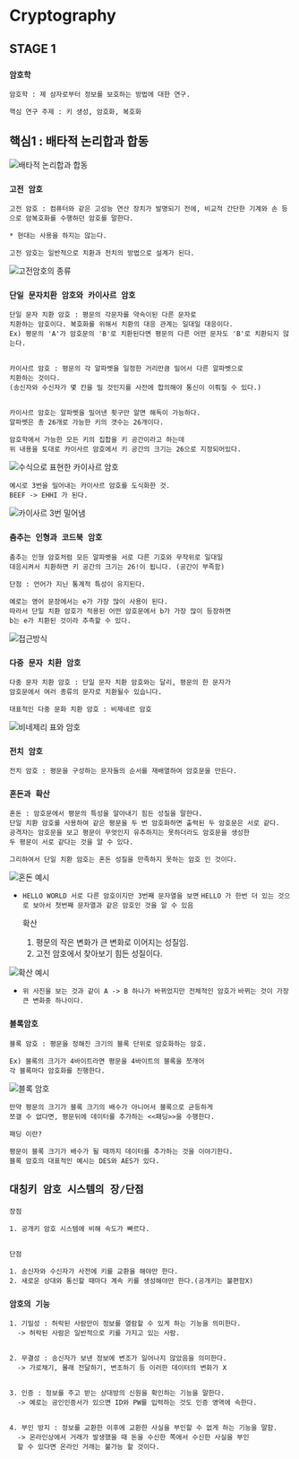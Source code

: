 # Cryptography

## STAGE 1  

### `암호학`

    암호학 : 제 삼자로부터 정보를 보호하는 방법에 대한 연구.
    
    핵심 연구 주제 : 키 생성, 암호화, 복호화 


## 핵심1 : 배타적 논리합과 합동

![배타적 논리합과 합동](https://cdn.discordapp.com/attachments/956190154454876183/1021313881341186099/cf46ed2979e659ac.PNG)


### `고전 암호`

    고전 암호 : 컴퓨터와 같은 고성능 연산 장치가 발명되기 전에, 비교적 간단한 기계와 손 등으로 암복호화를 수행하던 암호를 말한다.

    * 현대는 사용을 하지는 않는다.

    고전 암호는 일반적으로 치환과 전치의 방법으로 설계가 된다.


![고전암호의 종류](https://cdn.discordapp.com/attachments/956190154454876183/1021315127464689704/unknown.png)

### `단일 문자치환 암호와 카이사르 암호`


    단일 문자 치환 암호 : 평문의 각문자를 약속이된 다른 문자로
    치환하는 암호이다. 복호화를 위해서 치환의 대응 관계는 일대일 대응이다.
    Ex) 평문의 'A'가 암호문의 'B'로 치환된다면 평문의 다른 어떤 문자도 'B'로 치환되지 않는다.


    카이사르 암호 : 평문의 각 알파벳을 일정한 거리만큼 밀어서 다른 알파벳으로
    치환하는 것이다.
    (송신자와 수신자가 몇 칸을 밀 것인지를 사전에 합의해야 통신이 이뤄질 수 있다.)

    
    카이사르 암호는 알파벳을 밀어낸 횟구만 알면 해독이 가능하다.
    알파벳은 총 26개로 가능한 키의 갯수는 26개이다.

    암호학에서 가능한 모든 키의 집합을 키 공간이라고 하는데 
    위 내용을 토대로 카이사르 암호에서 키 공간의 크기는 26으로 지정되어있다.


![수식으로 표현한 카이사르 암호](https://media.discordapp.net/attachments/956190154454876183/1021314953858273341/unknown.png)

    예시로 3번을 밀어내는 카이사르 암호를 도식화한 것.
    BEEF -> EHHI 가 된다.

![카이사르 3번 밀어냄](https://cdn.discordapp.com/attachments/956190154454876183/1021315542436552716/unknown.png)


### `춤추는 인형과 코드북 암호`



    춤추는 인형 암호처럼 모든 알파벳을 서로 다른 기호와 무작위로 일대일
    대응시켜서 치환하면 키 공간의 크기는 26!이 됩니다. (공간이 부족함)

    단점 : 언어가 지닌 통계적 특성이 유지된다.

    예로는 영어 문장에서는 e가 가장 많이 사용이 된다. 
    따라서 단일 치환 암호가 적용된 어떤 암호문에서 b가 가장 많이 등장하면
    b는 e가 치환된 것이라 추측할 수 있다.


![접근방식](https://cdn.discordapp.com/attachments/956190154454876183/1021317181797040198/unknown.png)


### `다중 문자 치환 암호`



    다중 문자 치환 암호 : 단일 문자 치환 암호와는 달리, 평문의 한 문자가
    암호문에서 여러 종류의 문자로 치환될수 있습니다.

    대표적인 다중 문화 치환 암호 : 비제네르 암호

![비네제리 표와 암호](https://cdn.discordapp.com/attachments/953086095237734421/1021320518751748116/unknown.png)


### `전치 암호`

    전치 암호 : 평문을 구성하는 문자들의 순서를 재배열하여 암호문을 만든다.


### `혼돈과 확산`


    혼돈 : 암호문에서 평문의 특성을 알아내기 힘든 성질을 말한다.
    단일 치환 암호를 사용하여 같은 평문을 두 번 암호화하면 출력된 두 암호문은 서로 같다. 
    공격자는 암호문을 보고 평문이 무엇인지 유추하지는 못하더라도 암호문을 생성한 
    두 평문이 서로 같다는 것을 알 수 있다.

    그리하여서 단일 치환 암호는 혼돈 성질을 만족하지 못하는 암호 인 것이다.

![혼돈 예시](https://cdn.discordapp.com/attachments/956190154454876183/1021418043705933824/unknown.png)

+ `HELLO WORLD 서로 다른 암호이지만 3번째 문자열을 보면`
`HELLO 가 한번 더 있는 것으로 보아서 첫번째 문자열과 같은 암호인 것을 알 수 있음`


    확산 

    1. 평문의 작은 변화가 큰 변화로 이어지는 성질임.
    2. 고전 암호에서 찾아보기 힘든 성질이다.

![확산 예시](https://cdn.discordapp.com/attachments/956190154454876183/1021418733056577536/unknown.png)


+ `위 사진을 보는 것과 같이 A -> B 하나가 바뀌었지만 전체적인 암호가`
`바뀌는 것이 가장 큰 변화중 하나이다.`


### `블록암호`


    블록 암호 : 평문을 정해진 크기의 블록 단위로 암호화하는 암호.

    Ex) 블록의 크기가 4바이트라면 평문을 4바이트의 블록을 쪼개어 
    각 블록마다 암호화를 진행한다.


![블록 암호](https://cdn.discordapp.com/attachments/956190154454876183/1021732290541404200/unknown.png)


    만약 평문의 크기가 블록 크기의 배수가 아니어서 블록으로 균등하게
    쪼갤 수 없다면, 평문뒤에 데이터를 추가하는 <<패딩>>을 수행한다.

`패딩 이란?`

    평문이 블록 크기가 배수가 될 때까지 데이터를 추가하는 것을 이야기한다.
    블록 암호의 대표적인 예시는 DES와 AES가 있다.


## `대칭키 암호 시스템의 장/단점`

    장점

    1. 공개키 암호 시스템에 비해 속도가 빠르다.


    단점

    1. 송신자와 수신자가 사전에 키를 교환을 해야만 한다.
    2. 새로운 상대와 통신할 때마다 계속 키를 생성해야만 한다.(공개키는 불편함X)



### `암호의 기능`


    1. 기밀성 : 허락된 사람만이 정보를 열람할 수 있게 하는 기능을 의미한다.
      -> 허락된 사람은 일반적으로 키를 가지고 있는 사람.


    2. 무결성 : 송신자가 보낸 정보에 변조가 일어나지 않았음을 의미한다.
      -> 가로채기, 몰래 전달하기, 변조하기 등 이러한 데이터의 변화가 X


    3. 인증 : 정보를 주고 받는 상대방의 신원을 확인하는 기능을 말한다.
      -> 예로는 공인인증서가 있으면 ID와 PW를 입력하는 것도 인증 영역에 속한다.


    4. 부인 방지 : 정보를 교환한 이후에 교환한 사실을 부인할 수 없게 하는 기능을 말함.
      -> 온라인상에서 거래가 발생했을 때 돈을 수신한 쪽에서 수신한 사실을 부인 
      할 수 있다면 온라인 거래는 불가능 할 것이다.

      


















 
